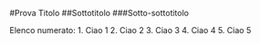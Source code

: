 #Prova Titolo
##Sottotitolo
###Sotto-sottotitolo

Elenco numerato:
    1. Ciao 1
    2. Ciao 2
    3. Ciao 3
    4. Ciao 4
    5. Ciao 5
